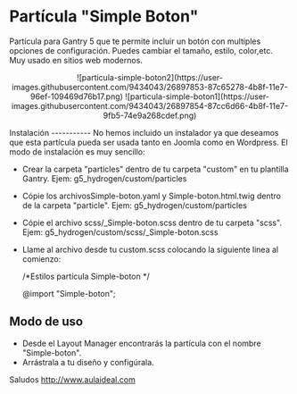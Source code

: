 # Partícula "Simple Boton"
Partícula para Gantry 5 que te permite incluir un botón con multiples opciones de configuración. Puedes cambiar el tamaño, estilo, color,etc. Muy usado en sitios web modernos. 

<p align="center">
![particula-simple-boton2](https://user-images.githubusercontent.com/9434043/26897853-87c65278-4b8f-11e7-96ef-109469d76b17.png)
![particula-simple-boton1](https://user-images.githubusercontent.com/9434043/26897854-87cc6d66-4b8f-11e7-9fb5-74e9a268cdef.png)
</p>
Instalación
-----------
No hemos incluido un instalador ya que deseamos que esta partícula pueda ser usada tanto en Joomla como en Wordpress. 
El modo de instalación es muy sencillo:

+ Crear la carpeta "particles" dentro de tu carpeta "custom" en tu plantilla Gantry. Ejem: g5_hydrogen/custom/particles
+ Cópie los archivosSimple-boton.yaml y Simple-boton.html.twig dentro de la carpeta "particle". Ejem: g5_hydrogen/custom/particles
+ Cópie el archivo scss/_Simple-boton.scss dentro de tu carpeta "scss". Ejem: g5_hydrogen/custom/scss/_Simple-boton.scss
+ Llame al archivo desde tu custom.scss colocando la siguiente linea al comienzo: 
  
  /*Estilos partícula Simple-boton */
  
  @import "Simple-boton";


Modo de uso
-----------
+ Desde el Layout Manager encontrarás la partícula con el nombre "Simple-boton". 
+ Arrástrala a tu  diseño y configúrala.

Saludos
http://www.aulaideal.com



